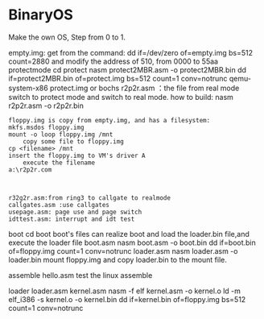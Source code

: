 # BinaryOS
Make the own OS, Step from 0 to 1.

empty.img:
    get from the command: dd if=/dev/zero of=empty.img bs=512 count=2880 
    and modify the address of 510, from 0000 to 55aa
protectmode
    cd protect
    nasm  protect2MBR.asm -o protect2MBR.bin 
    dd if=protect2MBR.bin of=protect.img bs=512 count=1 conv=notrunc
    qemu-system-x86 protect.img or bochs
    	r2p2r.asm ：the file from real mode switch to protect mode and switch to real mode.
    	how to build:
    nasm r2p2r.asm -o r2p2r.bin
   
	floppy.img is copy from empty.img, and has a filesystem: 
    mkfs.msdos floppy.img
    mount -o loop floppy.img /mnt
        copy some file to floppy.img
    cp <filename> /mnt
	insert the floppy.img to VM's driver A
        execute the filename
    a:\r2p2r.com

    

	r32g2r.asm:from ring3 to callgate to realmode
	callgates.asm :use callgates
	usepage.asm: page use and page switch
	idttest.asm: interrupt and idt test

boot
    cd boot
	boot's files can realize boot and load the loader.bin file,and execute the loader file
    boot.asm
	nasm boot.asm -o boot.bin
	dd if=boot.bin of=floppy.img count=1 conv=notrunc
    loader.asm
	nasm loader.asm -o loader.bin
	mount floppy.img and copy loader.bin to the mount file.

assemble
    hello.asm
	test the linux assemble

loader
    loader.asm
    kernel.asm
	nasm -f elf kernel.asm -o kernel.o
	ld -m elf_i386 -s kernel.o -o kernel.bin
	dd if=kernel.bin of=floppy.img bs=512 count=1 conv=notrunc
	


